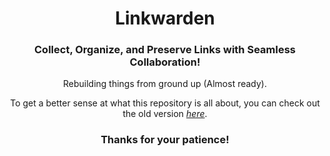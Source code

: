 <div align="center">
  <h1>
  Linkwarden
  </h1>
  <h3>Collect, Organize, and Preserve Links with Seamless Collaboration!</h3>

  Rebuilding things from ground up (Almost ready).

To get a better sense at what this repository is all about, you can check out the old version *[here](https://github.com/linkwarden/linkwarden-old)*.

<h3>Thanks for your patience!</h3>
</div>

